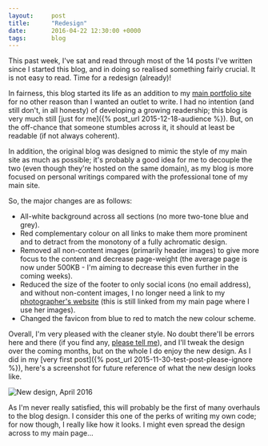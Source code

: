 ```yaml
---
layout:     post
title:      "Redesign"
date:       2016-04-22 12:30:00 +0000
tags:       blog
---
```


This past week, I've sat and read through most of the 14 posts I've written since I started this blog, and in doing so realised something fairly crucial. It is not easy to read. Time for a redesign (already)!

<!-- Read More -->

In fairness, this blog started its life as an addition to my [main portfolio site][main-website] for no other reason than I wanted an outlet to write. I had no intention (and still don't, in all honesty) of developing a growing readership; this blog is very much still [just for me]({% post_url 2015-12-18-audience %}). But, on the off-chance that someone stumbles across it, it should at least be readable (if not always coherent).

In addition, the original blog was designed to mimic the style of my main site as much as possible; it's probably a good idea for me to decouple the two (even though they're hosted on the same domain), as my blog is more focused on personal writings compared with the professional tone of my main site.

So, the major changes are as follows: 

- All-white background across all sections (no more two-tone blue and grey).
- Red complementary colour on all links to make them more prominent and to detract from the monotony of a fully achromatic design.
- Removed all non-content images (primarily header images) to give more focus to the content and decrease page-weight (the average page is now under 500KB - I'm aiming to decrease this even further in the coming weeks).
- Reduced the size of the footer to only social icons (no email address), and without non-content images, I no longer need a link to my [photographer's website][sam-stevens-photography] (this is still linked from my main page where I use her images).
- Changed the favicon from blue to red to match the new colour scheme.

Overall, I'm very pleased with the cleaner style. No doubt there'll be errors here and there (if you find any, [please tell me][github-bug-report]), and I'll tweak the design over the coming months, but on the whole I do enjoy the new design. As I did in my [very first post]({% post_url 2015-11-30-test-post-please-ignore %}), here's a screenshot for future reference of what the new design looks like.

![New design, April 2016]({{site.baseurl}}/assets/img/apr-16-redesign.jpg)

As I'm never really satisfied, this will probably be the first of many overhauls to the blog design. I consider this one of the perks of writing my own code; for now though, I really like how it looks. I might even spread the design across to my main page...

[main-website]: http://camerondoyle.co.uk/
[sam-stevens-photography]: http://samstevensphotography.weebly.com/
[github-bug-report]: https://github.com/CameronD17/blog/issues